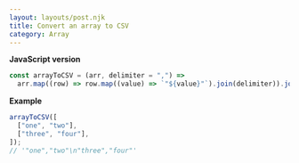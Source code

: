 ```yaml
---
layout: layouts/post.njk
title: Convert an array to CSV
category: Array
---
```


**JavaScript version**

```js
const arrayToCSV = (arr, delimiter = ",") =>
  arr.map((row) => row.map((value) => `"${value}"`).join(delimiter)).join("\n");
```

**Example**

```js
arrayToCSV([
  ["one", "two"],
  ["three", "four"],
]);
// '"one","two"\n"three","four"'
```
